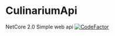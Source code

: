 # CulinariumApi

NetCore 2.0
Simple web api
[![CodeFactor](https://www.codefactor.io/repository/github/maciejczekonski/culinariumapi/badge)](https://www.codefactor.io/repository/github/maciejczekonski/culinariumapi)
